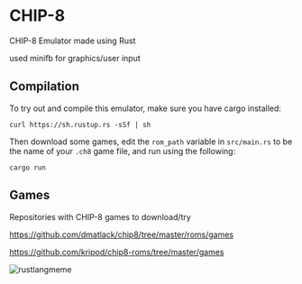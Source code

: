 # CHIP-8

CHIP-8 Emulator made using Rust

used minifb for graphics/user input

## Compilation

To try out and compile this emulator, make sure you have cargo installed:

```
curl https://sh.rustup.rs -sSf | sh
```

Then download some games, edit the `rom_path` variable in `src/main.rs` to be the name of your `.ch8` game file, and run using the following:

```
cargo run
```

## Games
Repositories with CHIP-8 games to download/try

https://github.com/dmatlack/chip8/tree/master/roms/games

https://github.com/kripod/chip8-roms/tree/master/games


![rustlangmeme](https://i.imgur.com/acnHrCO.png)